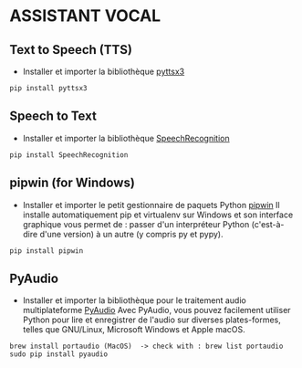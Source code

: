 # ASSISTANT VOCAL 

## Text to Speech (TTS)

- Installer et importer la bibliothèque [pyttsx3](https://pypi.org/project/pyttsx3/)

```
pip install pyttsx3
```

## Speech to Text

- Installer et importer la bibliothèque [SpeechRecognition](https://pypi.org/project/SpeechRecognition/)

```
pip install SpeechRecognition
```

## pipwin (for Windows)

- Installer et importer le petit gestionnaire de paquets Python [pipwin](https://pypi.org/project/pipwin/)
Il installe automatiquement pip et virtualenv sur Windows et son interface graphique vous permet de : 
passer d'un interpréteur Python (c'est-à-dire d'une version) à un autre (y compris py et pypy).

```
pip install pipwin
```

## PyAudio

- Installer et importer la bibliothèque pour le traitement audio multiplateforme [PyAudio](https://pypi.org/project/PyAudio/)
Avec PyAudio, vous pouvez facilement utiliser Python pour lire et enregistrer de l'audio sur diverses plates-formes, telles que GNU/Linux, Microsoft Windows et Apple macOS.

```
brew install portaudio (MacOS)  -> check with : brew list portaudio
sudo pip install pyaudio
```

